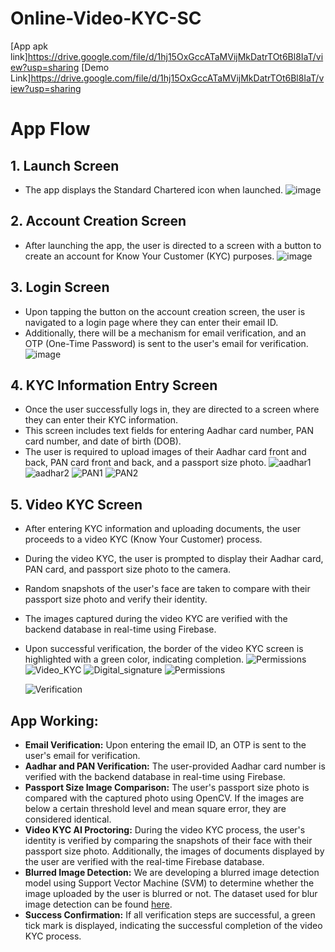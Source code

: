 # Online-Video-KYC-SC
[App apk link]https://drive.google.com/file/d/1hj15OxGccATaMVijMkDatrTOt6Bl8IaT/view?usp=sharing 
[Demo Link]https://drive.google.com/file/d/1hj15OxGccATaMVijMkDatrTOt6Bl8IaT/view?usp=sharing 
# App Flow

## 1. Launch Screen
- The app displays the Standard Chartered icon when launched.
![image](https://github.com/zeelsheth2003/Online-Video-KYC-SC/assets/103491971/d5338bd4-531c-49ed-9dc8-41474bd42a19)


## 2. Account Creation Screen
- After launching the app, the user is directed to a screen with a button to create an account for Know Your Customer (KYC) purposes.
![image](https://github.com/zeelsheth2003/Online-Video-KYC-SC/assets/103491971/66a59772-02f6-4b7d-afc4-b0d3437a5852)


## 3. Login Screen
- Upon tapping the button on the account creation screen, the user is navigated to a login page where they can enter their email ID.
- Additionally, there will be a mechanism for email verification, and an OTP (One-Time Password) is sent to the user's email for verification.
![image](https://github.com/zeelsheth2003/Online-Video-KYC-SC/assets/103491971/2d990c44-b9aa-492a-a855-8a04e59aebe5)

## 4. KYC Information Entry Screen
- Once the user successfully logs in, they are directed to a screen where they can enter their KYC information.
- This screen includes text fields for entering Aadhar card number, PAN card number, and date of birth (DOB).
- The user is required to upload images of their Aadhar card front and back, PAN card front and back, and a passport size photo.
  ![aadhar1](https://github.com/zeelsheth2003/Online-Video-KYC-SC/assets/103491971/8a1ec5a6-611c-4059-90ad-5f28cba9876c)
  ![aadhar2](https://github.com/zeelsheth2003/Online-Video-KYC-SC/assets/103491971/8a58cfc8-5375-4132-9c0f-61bab7f875bc)
  ![PAN1](https://github.com/zeelsheth2003/Online-Video-KYC-SC/assets/103491971/ee441cf5-9c0b-4935-8a3e-657674c29e12)
  ![PAN2](https://github.com/zeelsheth2003/Online-Video-KYC-SC/assets/103491971/39195afd-b009-4cb6-af76-bc85d58e5001)




## 5. Video KYC Screen
- After entering KYC information and uploading documents, the user proceeds to a video KYC (Know Your Customer) process.
- During the video KYC, the user is prompted to display their Aadhar card, PAN card, and passport size photo to the camera.
- Random snapshots of the user's face are taken to compare with their passport size photo and verify their identity.
- The images captured during the video KYC are verified with the backend database in real-time using Firebase.
- Upon successful verification, the border of the video KYC screen is highlighted with a green color, indicating completion.
  ![Permissions](https://github.com/zeelsheth2003/Online-Video-KYC-SC/assets/103491971/5aedaf7c-7fb0-4078-85f3-7c9ab8079fd0)
  ![Video_KYC](https://github.com/zeelsheth2003/Online-Video-KYC-SC/assets/103491971/4f20f216-1365-43f1-a93b-f113fa8fbd75)
  ![Digital_signature](https://github.com/zeelsheth2003/Online-Video-KYC-SC/assets/103491971/4ad22556-1a25-4f31-bf41-e3b248ed9d76)
  ![Permissions](https://github.com/zeelsheth2003/Online-Video-KYC-SC/assets/103491971/5959cbfc-f046-48b8-9315-0fe7a40e05aa)

  ![Verification](https://github.com/zeelsheth2003/Online-Video-KYC-SC/assets/103491971/36c4f004-b38f-415e-8ea7-557a3ba38df9)




## App Working:

- **Email Verification:** Upon entering the email ID, an OTP is sent to the user's email for verification.
- **Aadhar and PAN Verification:** The user-provided Aadhar card number is verified with the backend database in real-time using Firebase.
- **Passport Size Image Comparison:** The user's passport size photo is compared with the captured photo using OpenCV. If the images are below a certain threshold level and mean square error, they are considered identical.
- **Video KYC AI Proctoring:** During the video KYC process, the user's identity is verified by comparing the snapshots of their face with their passport size photo. Additionally, the images of documents displayed by the user are verified with the real-time Firebase database.
- **Blurred Image Detection:** We are developing a blurred image detection model using Support Vector Machine (SVM) to determine whether the image uploaded by the user is blurred or not.
The dataset used for blur image detection can be found [here](https://drive.google.com/drive/folders/1B9Lo0Vs5bpX6RiI2AJN2fpK1VcBDpeMz?usp=sharing).
- **Success Confirmation:** If all verification steps are successful, a green tick mark is displayed, indicating the successful completion of the video KYC process.

